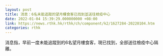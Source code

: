 ```yaml
---
layout: post
title: 消息：6名未能追蹤的望月樓食客已找到並送往檢疫中心
date: 2022-01-04 15:39:29.000000000 +08:00
link: https://news.rthk.hk/rthk/ch/component/k2/1627284-20220104.htm
categories: rthk
---
```


消息指，早前一度未能追蹤到的6名望月樓食客，現已找到，全部送往檢疫中心隔離。
